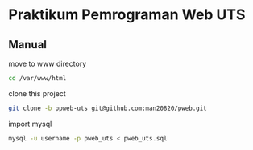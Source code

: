# Praktikum Pemrograman Web UTS

## Manual

move to www directory

```bash
cd /var/www/html
```

clone this project

```bash
git clone -b ppweb-uts git@github.com:man20820/pweb.git
```

import mysql

```bash
mysql -u username -p pweb_uts < pweb_uts.sql
```